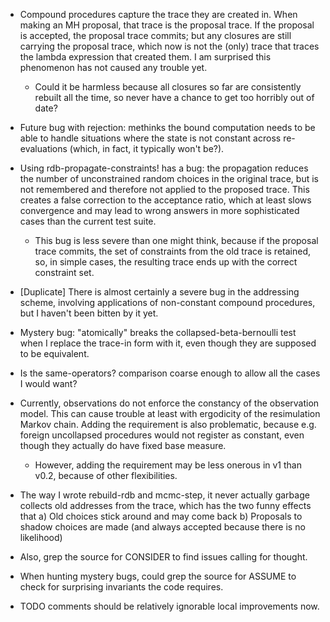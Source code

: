 - Compound procedures capture the trace they are created in.  When
  making an MH proposal, that trace is the proposal trace.  If the
  proposal is accepted, the proposal trace commits; but any closures
  are still carrying the proposal trace, which now is not the (only)
  trace that traces the lambda expression that created them.  I am
  surprised this phenomenon has not caused any trouble yet.

  - Could it be harmless because all closures so far are consistently
    rebuilt all the time, so never have a chance to get too horribly
    out of date?

- Future bug with rejection: methinks the bound computation needs to
  be able to handle situations where the state is not constant across
  re-evaluations (which, in fact, it typically won't be?).

- Using rdb-propagate-constraints! has a bug: the propagation reduces
  the number of unconstrained random choices in the original trace,
  but is not remembered and therefore not applied to the proposed
  trace.  This creates a false correction to the acceptance ratio,
  which at least slows convergence and may lead to wrong answers in
  more sophisticated cases than the current test suite.

  - This bug is less severe than one might think, because if the
    proposal trace commits, the set of constraints from the old trace
    is retained, so, in simple cases, the resulting trace ends up with
    the correct constraint set.

- [Duplicate] There is almost certainly a severe bug in the addressing
  scheme, involving applications of non-constant compound procedures,
  but I haven't been bitten by it yet.

- Mystery bug: "atomically" breaks the collapsed-beta-bernoulli test
  when I replace the trace-in form with it, even though they are
  supposed to be equivalent.

- Is the same-operators? comparison coarse enough to allow all the
  cases I would want?

- Currently, observations do not enforce the constancy of the
  observation model.  This can cause trouble at least with ergodicity
  of the resimulation Markov chain.  Adding the requirement is also
  problematic, because e.g. foreign uncollapsed procedures would not
  register as constant, even though they actually do have fixed base
  measure.

  - However, adding the requirement may be less onerous in v1 than
    v0.2, because of other flexibilities.

- The way I wrote rebuild-rdb and mcmc-step, it never actually garbage
  collects old addresses from the trace, which has the two funny
  effects that
  a) Old choices stick around and may come back
  b) Proposals to shadow choices are made (and always accepted
     because there is no likelihood)

- Also, grep the source for CONSIDER to find issues calling for
  thought.

- When hunting mystery bugs, could grep the source for ASSUME to check
  for surprising invariants the code requires.

- TODO comments should be relatively ignorable local improvements now.
